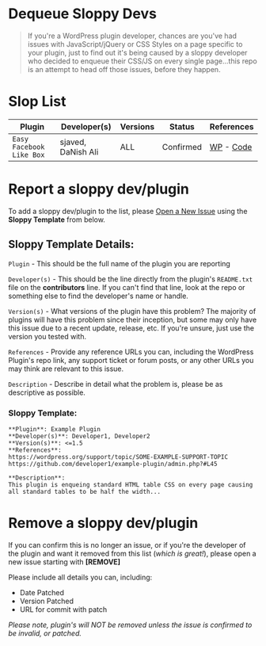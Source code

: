 # Dequeue Sloppy Devs
> If you're a WordPress plugin developer, chances are you've had issues with JavaScript/jQuery or CSS Styles on a page specific to your plugin, just to find out it's being caused by a sloppy developer who decided to enqueue their CSS/JS on every single page...this repo is an attempt to head off those issues, before they happen.

# Slop List

Plugin | Developer(s) | Versions | Status | References
--- | --- | --- | --- | ---
`Easy Facebook Like Box` | sjaved, DaNish Ali | ALL | Confirmed | [WP][1] - [Code][2]

[1]: https://wordpress.org/support/topic/sloppy-enqueuing-of-css
[2]: https://github.com/wp-plugins/easy-facebook-likebox/blob/master/admin/easy-facebook-likebox-admin.php#L110

# Report a sloppy dev/plugin

To add a sloppy dev/plugin to the list, please [Open a New Issue][999] using the **Sloppy Template** from below.

## Sloppy Template Details:
`Plugin` - This should be the full name of the plugin you are reporting

`Developer(s)` - This should be the line directly from the plugin's `README.txt` file on the **contributors** line.  If you can't find that line, look at the repo or something else to find the developer's name or handle.

`Version(s)` - What versions of the plugin have this problem?  The majority of plugins will have this problem since their inception, but some may only have this issue due to a recent update, release, etc.  If you're unsure, just use the version you tested with.

`References` - Provide any reference URLs you can, including the WordPress Plugin's repo link, any support ticket or forum posts, or any other URLs you may think are relevant to this issue.

`Description` - Describe in detail what the problem is, please be as descriptive as possible.

### Sloppy Template:

```
**Plugin**: Example Plugin
**Developer(s)**: Developer1, Developer2
**Version(s)**: <=1.5
**References**:
https://wordpress.org/support/topic/SOME-EXAMPLE-SUPPORT-TOPIC
https://github.com/developer1/example-plugin/admin.php?#L45

**Description**:
This plugin is enqueing standard HTML table CSS on every page causing all standard tables to be half the width...
```

# Remove a sloppy dev/plugin
If you can confirm this is no longer an issue, or if you're the developer of the plugin and want it removed from this list (*which is great!*), please open a new issue starting with **[REMOVE]**

Please include all details you can, including:
+ Date Patched
+ Version Patched
+ URL for commit with patch

*Please note, plugin's will NOT be removed unless the issue is confirmed to be invalid, or patched.*

[999]:https://github.com/tripflex/dequeue-sloppy-devs/issues/new
